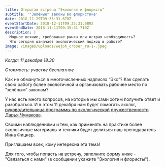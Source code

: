 ```yaml
---
title: Открытая встреча "Экология и флористы"
subtitle: '"Зелёные" законы во флористике'
date: 2018-11-29T09:35:31.670Z
eventStartDate: 2018-12-11T09:35:31.689Z
eventEndDate: 2018-11-11T09:35:31.710Z
description: |
  Модное веяние, требование рынка или острая необходимость?
  Что сегодня означает экологический подход в работе?
image: /images/uploads/wej6h_croper_ru-1-.jpeg
---
```

_Когда: 11 декабря 18.30_

_Стоимость: участие бесплатное_

Как не обмануться в многочисленных надписях “Эко”? Как сделать свою работу более экологичной и организовать рабочее место по “зелёным” законам?

У нас есть много вопросов, на которые мы сами хотим получить ответ и разобраться. И в этом 11 декабря нам будет помогать эколог,[ руководительница программы по экологической дружественности Дарья Чумакова](https://ecoidea.by/ru).

Своими наблюдениями и тем, как применять на практике более экологичные материалы и техники будет делиться наш преподаватель Инна Фицнер.

Приглашаем всех, кому интересна эта тема!

Для того, чтобы попасть на встречу, заполните форму ниже - "Связаться с нами" (в сообщении укажите "Экология и флористы").

